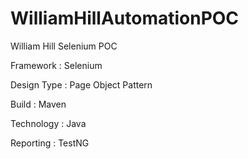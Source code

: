 # WilliamHillAutomationPOC
William Hill Selenium POC 

Framework : Selenium

Design Type : Page Object Pattern

Build : Maven

Technology : Java

Reporting : TestNG
